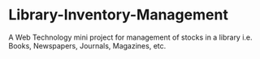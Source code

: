 # Library-Inventory-Management
A Web Technology mini project for management of stocks in a library i.e. Books, Newspapers, Journals, Magazines, etc.
